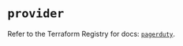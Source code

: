 # `provider`

Refer to the Terraform Registry for docs: [`pagerduty`](https://registry.terraform.io/providers/pagerduty/pagerduty/3.14.5/docs).
